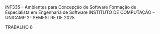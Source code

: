 INF335 – Ambientes para Concepção de Software
Formação de Especialista em Engenharia de Software
INSTITUTO DE COMPUTAÇÃO – UNICAMP
2° SEMESTRE DE 2025

TRABALHO 6
